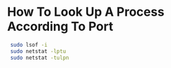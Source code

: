 # How To Look Up A Process According To Port
```bash
 sudo lsof -i
 sudo netstat -lptu
 sudo netstat -tulpn

```
